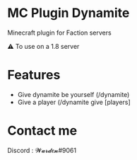# MC Plugin Dynamite

Minecraft plugin for Faction servers

⚠️ To use on a 1.8 server
 
# Features

- Give dynamite be yourself (/dynamite)
- Give a player (/dynamite give [players]
 
# Contact me
Discord : 𝓦𝓪𝓻𝓭𝒆𝓷#9061
